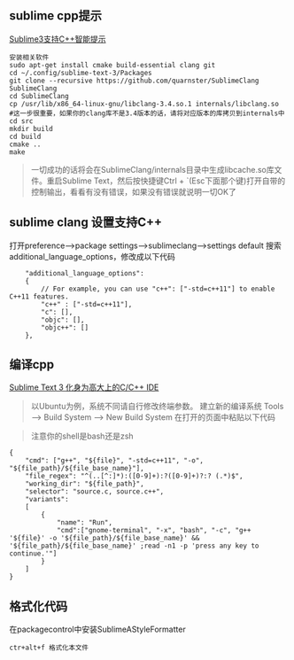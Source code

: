 ## sublime cpp提示
[Sublime3支持C++智能提示](http://luodw.cc/2015/09/25/sublime/)
```
安装相关软件
sudo apt-get install cmake build-essential clang git
cd ~/.config/sublime-text-3/Packages
git clone --recursive https://github.com/quarnster/SublimeClang SublimeClang
cd SublimeClang
cp /usr/lib/x86_64-linux-gnu/libclang-3.4.so.1 internals/libclang.so   #这一步很重要，如果你的clang库不是3.4版本的话，请将对应版本的库拷贝到internals中
cd src
mkdir build
cd build
cmake ..
make
```
> 一切成功的话将会在SublimeClang/internals目录中生成libcache.so库文件。重启Sublime Text，然后按快捷键Ctrl + `(Esc下面那个键)打开自带的控制输出，看看有没有错误，如果没有错误就说明一切OK了


## sublime clang 设置支持C++
打开preference-->package settings-->sublimeclang-->settings default
搜索additional_language_options，修改成以下代码
```
    "additional_language_options":
    {
        // For example, you can use "c++": ["-std=c++11"] to enable C++11 features.
        "c++" : ["-std=c++11"],
        "c": [],
        "objc": [],
        "objc++": []
    },
```

## 编译cpp
[Sublime Text 3 化身为高大上的C/C++ IDE](https://xuanwo.org/2014/06/05/sublime-text-3-IDE/)


> 以Ubuntu为例，系统不同请自行修改终端参数。 建立新的编译系统 Tools –> Build System –> New Build System 在打开的页面中粘贴以下代码

>注意你的shell是bash还是zsh

```
{
    "cmd": ["g++", "${file}", "-std=c++11", "-o", "${file_path}/${file_base_name}"],
    "file_regex": "^(..[^:]*):([0-9]+):?([0-9]+)?:? (.*)$",
    "working_dir": "${file_path}",
    "selector": "source.c, source.c++",
    "variants":
    [
        {
            "name": "Run",
            "cmd":["gnome-terminal", "-x", "bash", "-c", "g++ '${file}' -o '${file_path}/${file_base_name}' && '${file_path}/${file_base_name}' ;read -n1 -p 'press any key to continue.'"]
        }
    ]
}
```


## 格式化代码
在packagecontrol中安装SublimeAStyleFormatter
```
ctr+alt+f 格式化本文件
```
